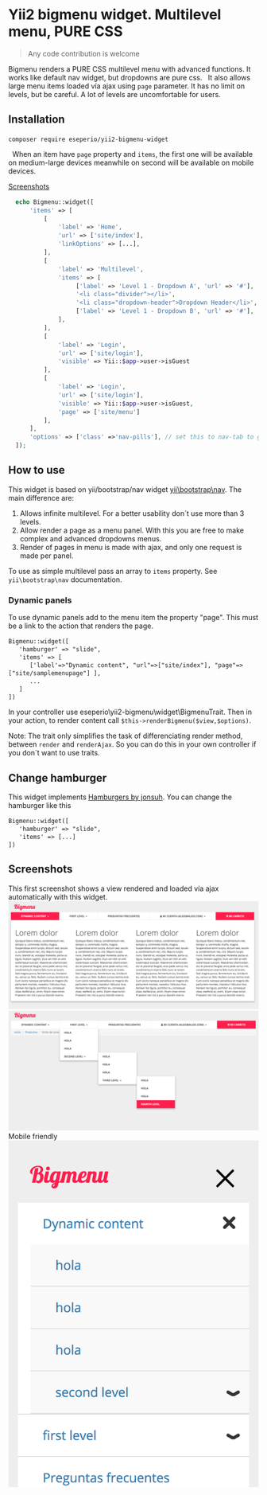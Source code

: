 # Yii2 bigmenu widget. Multilevel menu, PURE CSS

> Any code contribution is welcome

Bigmenu renders a PURE CSS multilevel menu with advanced functions.
   It works like default nav widget, but dropdowns are pure css.
   It also allows large menu items loaded vía ajax using `page` parameter.
   It has no limit on levels, but be careful. A lot of levels are uncomfortable for users.


## Installation
`composer require eseperio/yii2-bigmenu-widget` 


   When an item have `page` property and `items`, the first one will be available on medium-large devices meanwhile on second will be available on mobile devices. 
   
   [Screenshots](#screenshots)

 ```php
   echo Bigmenu::widget([
       'items' => [
           [
               'label' => 'Home',
               'url' => ['site/index'],
               'linkOptions' => [...],
           ],
           [
               'label' => 'Multilevel',
               'items' => [
                    ['label' => 'Level 1 - Dropdown A', 'url' => '#'],
                    '<li class="divider"></li>',
                    '<li class="dropdown-header">Dropdown Header</li>',
                    ['label' => 'Level 1 - Dropdown B', 'url' => '#'],
               ],
           ],
           [
               'label' => 'Login',
               'url' => ['site/login'],
               'visible' => Yii::$app->user->isGuest
           ],
           [
               'label' => 'Login',
               'url' => ['site/login'],
               'visible' => Yii::$app->user->isGuest,
               'page' => ['site/menu']
           ],
       ],
       'options' => ['class' =>'nav-pills'], // set this to nav-tab to get tab-styled navigation
   ]);
   ```
   
## How to use
This widget is based on yii/bootstrap/nav widget [yii\bootstrap\nav](http://www.yiiframework.com/doc-2.0/yii-bootstrap-nav.html).
The main difference are:
1. Allows infinite multilevel. For a better usability don´t use more than 3 levels.
2. Allow render a page as a menu panel. With this you are free to make complex and advanced dropdowns menus.
3. Render of pages in menu is made with ajax, and only one request is made per panel.

To use as simple multilevel pass an array to `items` property. See `yii\bootstrap\nav` documentation.
### Dynamic panels
To use dynamic panels add to the menu item the property "page". This must be a link to the action that renders the page. 

```
Bigmenu::widget([
   'hamburger' => "slide",
   'items' => [
      ['label'=>"Dynamic content", "url"=>["site/index"], "page"=>["site/samplemenupage"] ],
      ...
   ]
])
```

In your controller use eseperio\yii2-bigmenu\widget\BigmenuTrait. Then in your action, to render content call `$this->renderBigmenu($view,$options)`.

Note: The trait only simplifies the task of differenciating render method, between `render` and `renderAjax`. So you can do this in your own controller if you don´t want to use traits.

## Change hamburger
This widget implements [Hamburgers by jonsuh](https://jonsuh.com/hamburgers/). You can change the hamburger like this
```
Bigmenu::widget([
   'hamburger' => "slide",
   'items' => [...]
])
```


## Screenshots   
This first screenshot shows a view rendered and loaded vía ajax automatically with this widget.
![Bigmenu screenshot](https://github.com/Eseperio/yii2-bigmenu-widget/blob/master/Captura%20de%20pantalla%202017-09-04%20a%20las%201.32.02.png?raw=true)
![Bigmenu screenshot](https://github.com/Eseperio/yii2-bigmenu-widget/blob/master/Captura%20de%20pantalla%202017-09-04%20a%20las%201.31.54.png?raw=true)
Mobile friendly
![Bigmenu screenshot](https://github.com/Eseperio/yii2-bigmenu-widget/blob/master/Captura%20de%20pantalla%202017-09-04%20a%20las%201.33.08.png?raw=true)
